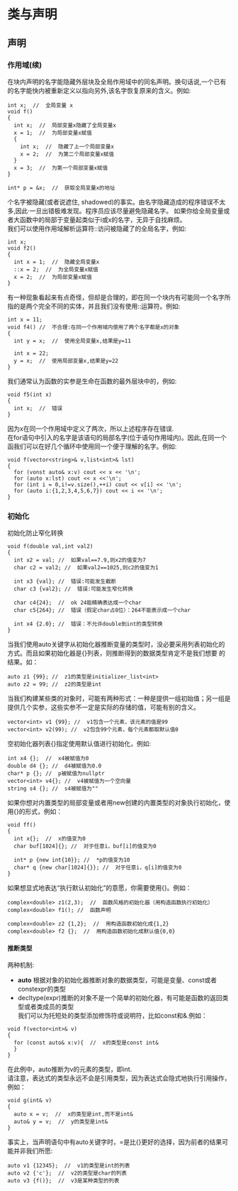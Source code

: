 # 类与声明
## 声明
### 作用域(续)
在块内声明的名字能隐藏外层块及全局作用域中的同名声明。换句话说,一个已有的名字能快内被重新定义以指向另外,该名字恢复原来的含义。例如:  
```
int x;  //  全局变量 x
void f()
{
  int x;  //  局部变量x隐藏了全局变量x
  x = 1;  //  为局部变量x赋值
  {
    int x;  //  隐藏了上一个局部变量x
    x = 2;  //  为第二个局部变量x赋值
  }
  x = 3;  //  为第一个局部变量x赋值
}

int* p = &x;  //  获取全局变量x的地址
```

个名字被隐藏(或者说遮住, shadowed)的事实。由名字隐藏造成的程序错误不太多,因此·一旦出错极难发现。程序员应该尽量避免隐藏名字。
如果你给全局变量或者大函数中的局部于变量起类似于i或x的名字，无异于自找麻烦。  
我们可以使用作用域解析运算符::访问被隐藏了的全局名字，例如:
```
int x;
void f2()
{
  int x = 1;  //  隐藏全局变量x
  ::x = 2;  //  为全局变量x赋值
  x = 2;  //  为局部变量x赋值
}
```

有一种现象看起来有点奇怪，但却是合理的，即在同一个块内有可能同一个名字所指的是两个完全不同的实体，并且我们没有使用::运算符。例如:
```
int x = 11;
void f4() //  不合理:在同一个作用域内使用了两个名字都是x的对象
{
  int y = x;  //  使用全局变量x,结果是y=11
  
  int x = 22;
  y = x;  //  使用局部变量x,结果是y=22
}
```

我们通常认为函数的实参是生命在函数的最外层块中的，例如:
```
void f5(int x)
{
  int x;  //  错误
}
```
因为x在同一个作用域中定义了两次，所以上述程序存在错误.  
在for语句中引入的名字是该语句的局部名字(位于语句作用域内)。因此,在同一个函我们可以在好几个循环中使用同一个便于理解的名字。例如:
```
void f(vector<string>& v,list<int>& lst)
{
  for (vonst auto& x:v) cout << x << '\n';
  for (auto x:lst) cout << x <<'\n';
  for (int i = 0,i!=v.size(),++i) cout << v[i] << '\n';
  for (auto i:{1,2,3,4,5,6,7}) cout << i << '\n';
}
```

### 初始化
初始化防止窄化转换
```
void f(double val,int val2)
{
  int x2 = val; //  如果val==7.9,则x2的值变为7
  char c2 = val2; //  如果val2==1025,则c2的值变为1
  
  int x3 {val}; //  错误:可能发生截断
  char c3 {val2}; //  错误:可能发生窄化转换
  
  char c4{24};  //  ok 24能精确表达成一个char
  char c5{264}; //  错误（假定char占8位）：264不能表示成一个char
  
  int x4 {2.0}; //  错误：不允许double到int的类型转换
}
```

当我们使用auto关键字从初始化器推断变量的类型时，没必要采用列表初始化的方式。而且如果初始化器是{}列表，则推断得到的数据类型肯定不是我们想要
的结果。如：  
```
auto z1 {99}; //  z1的类型是initializer_list<int>
auto z2 = 99; //  z2的类型是int
```

当我们构建某些类的对象时，可能有两种形式：一种是提供一组初始值；另一组是提供几个实参，这些实参不一定是实际的存储的值，可能有别的含义。  
```
vector<int> v1 {99}; //  v1包含一个元素，该元素的值是99
vector<int> v2(99); //  v2包含99个元素，每个元素都取默认值0
```
空初始化器列表{}指定使用默认值进行初始化，例如:
```
int x4 {};  //  x4被赋值为0
double d4 {}; //  d4被赋值为0.0
char* p {}; //  p被赋值为nullptr
vector<int> v4{}; //  v4被赋值为一个空向量
string s4 {}; //  s4被赋值为""
```
如果你想对内置类型的局部变量或者用new创建的内置类型的对象执行初始化，使用{}的形式，例如：
```
void ff()
{
  int x{};  //  x的值变为0
  char buf[1024]{}; //  对于任意i，buf[i]的值变为0
  
  int* p {new int{10}}; //  *p的值变为10
  char* q {new char[1024]{}}; //  对于任意i，q[i]的值变为0
}
```

如果想显式地表达“执行默认初始化”的意愿，你需要使用{}。例如：
```
complex<double> z1(2,3);  //  函数风格的初始化器（用构造函数执行初始化）
complex<double> f1(); //  函数声明

complex<double> z2 {1,2};  //  用构造函数初始化成{1,2}
complex<double> f2 {};  //  用构造函数初始化成默认值{0,0}
```
#### 推断类型
两种机制:  
* **auto** 根据对象的初始化器推断对象的数据类型，可能是变量、const或者constexpr的类型  
* decltype(expr)推断的对象不是一个简单的初始化器，有可能是函数的返回类型或者类成员的类型  
我们可以为托短处的类型添加修饰符或说明符，比如const和&.例如：
```
void f(vector<int>& v)
{
  for (const auto& x:v){  //  x的类型是const int&
  }
}
```

在此例中，auto推断为v的元素的类型，即int.  
请注意，表达式的类型永远不会是引用类型，因为表达式会隐式地执行引用操作，例如：
```
void g(int& v)
{
  auto x = v;  //  x的类型是int,而不是int&
  auto& y = v;  //  y的类型是int&
}
```

事实上，当声明语句中有auto关键字时，=是比{}更好的选择，因为前者的结果可能并非我们所愿:
```
auto v1 {12345};  //  v1的类型是int的列表
auto v2 {'c'};  //  v2的类型是char的列表
auto v3 {f()};  //  v3是某种类型的列表
```
